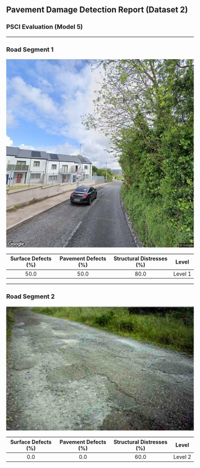 ## Pavement Damage Detection Report (Dataset 2)

### PSCI Evaluation (Model 5)

---

### Road Segment 1

<!-- 固定宽度 600px，可根据需要调整 -->

<img src="Dataset_2/43.png" alt="Road Segment 1" width="600px"/>

| **Surface Defects (%)** | **Pavement Defects (%)** | **Structural Distresses (%)** | **Level** |
| :---------------------: | :----------------------: | :---------------------------: | :-------: |
|           50.0          |           50.0           |              80.0             |  Level 1  |

---

### Road Segment 2

<!-- 固定宽度 600px，可根据需要调整 -->

<img src="Dataset_1/2.png" alt="Road Segment 2" width="600px"/>

| **Surface Defects (%)** | **Pavement Defects (%)** | **Structural Distresses (%)** | **Level** |
| :---------------------: | :----------------------: | :---------------------------: | :-------: |
|           0.0           |            0.0           |              60.0             |  Level 2  |
